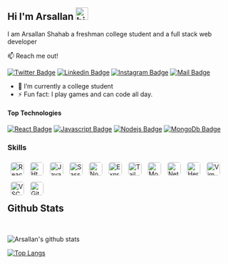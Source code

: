 ## Hi I'm Arsallan <img src="https://user-images.githubusercontent.com/1303154/88677602-1635ba80-d120-11ea-84d8-d263ba5fc3c0.gif" width="28px" height="28px" alt="hi">

I am Arsallan Shahab a freshman college student and a full stack web developer

:mailbox: Reach me out!

[![Twitter Badge](https://img.shields.io/badge/-@ArsallanMd-1ca0f1?style=flat&labelColor=1ca0f1&logo=twitter&logoColor=white&link=https://twitter.com/ArsallanMd)](https://twitter.com/ArsallanMd) [![Linkedin Badge](https://img.shields.io/badge/-@arsallan-0e76a8?style=flat&labelColor=0e76a8&logo=linkedin&logoColor=white)](https://www.linkedin.com/in/arsallan-shahab/) [![Instagram Badge](https://img.shields.io/badge/-@arsallan.se-e84393?style=flat&labelColor=e84393&logo=instagram&logoColor=white)](https://instagram.com/arsallan.se) [![Mail Badge](https://img.shields.io/badge/-mdarsallan-c0392b?style=flat&labelColor=c0392b&logo=gmail&logoColor=white)](mailto:mdarsallan@gmail.com)

- 🔭 I’m currently a college student
- ⚡ Fun fact: I play games and can code all day.

#### Top Technologies

[![React Badge](https://img.shields.io/badge/-React-61DBFB?style=for-the-badge&labelColor=black&logo=react&logoColor=61DBFB)](#) [![Javascript Badge](https://img.shields.io/badge/-Javascript-F0DB4F?style=for-the-badge&labelColor=black&logo=javascript&logoColor=F0DB4F)](#) [![Nodejs Badge](https://img.shields.io/badge/-Nodejs-3C873A?style=for-the-badge&labelColor=black&logo=node.js&logoColor=3C873A)](#) [![MongoDb Badge](https://img.shields.io/badge/-MongoDB-4EA94B?style=for-the-badge&&labelColor=black&logo=mongodb&logoColor=4EA94B)](#)

### Skills

<img align="left" style="border-radius:5px;margin:7px;height:30px" alt="React" src="https://img.shields.io/badge/React-20232A?style=for-the-badge&logo=react&logoColor=61DAFB" />

<img align="left" style="border-radius:5px;margin:7px;height:30px" alt="Html5" src="https://img.shields.io/badge/HTML-239120?style=for-the-badge&logo=html5&logoColor=white" />

<img align="left" style="border-radius:5px;margin:7px;height:30px" alt="JavaScript" src="https://img.shields.io/badge/JavaScript-F7DF1E?style=for-the-badge&logo=javascript&logoColor=black" />

<img align="left" style="border-radius:5px;margin:7px;height:30px" alt="Sass" src="https://img.shields.io/badge/Sass-CC6699?style=for-the-badge&logo=sass&logoColor=white" />

<img align="left" style="border-radius:5px;margin:7px;height:30px" alt="NodeJs" src="https://img.shields.io/badge/Node.js-43853D?style=for-the-badge&logo=node.js&logoColor=white" />

<img align="left" style="border-radius:5px;margin:7px;height:30px" alt="ExpressJs" src="https://img.shields.io/badge/Express.js-404D59?style=for-the-badge" />

<img align="left" style="border-radius:5px;margin:7px;height:30px" alt="TailwindCss" src="https://img.shields.io/badge/Tailwind_CSS-38B2AC?style=for-the-badge&logo=tailwind-css&logoColor=white" />

<img align="left" style="border-radius:5px;margin:7px;height:30px" alt="MongoDb" src="https://img.shields.io/badge/MongoDB-4EA94B?style=for-the-badge&logo=mongodb&logoColor=white" />

<img align="left" style="border-radius:5px;margin:7px;height:30px" alt="Netlify" src="https://img.shields.io/badge/Netlify-00C7B7?style=for-the-badge&logo=netlify&logoColor=white" />

<img align="left" style="border-radius:5px;margin:7px;height:30px" alt="Heroku" src="https://img.shields.io/badge/Heroku-430098?style=for-the-badge&logo=heroku&logoColor=white" />

<img align="left" style="border-radius:5px;margin:7px;height:30px" alt="Vim" src="https://img.shields.io/badge/VIM-%2311AB00.svg?&style=for-the-badge&logo=vim&logoColor=white" />

<img align="left" style="border-radius:5px;margin:7px;height:30px" alt="VSCode" src="https://img.shields.io/badge/Visual_Studio-5C2D91?style=for-the-badge&logo=visual%20studio&logoColor=white" />

<img align="left" style="border-radius:5px;margin:7px;height:30px" alt="Git" src="https://img.shields.io/badge/GIT-E44C30?style=for-the-badge&logo=git&logoColor=white" />

<br />
<br />
<br />
<br />

## Github Stats

<br />

![Arsallan's github stats](https://github-readme-stats.vaercel.app/api?username=arsallanShahab&count_private=true&theme=gotham&hide=contribs,prs)

[![Top Langs](https://github-readme-stats.vercel.app/api/top-langs/?username=arsallanShahab&layout=compact)](https://github.com/anuraghazra/github-readme-stats)

<!---
- 👀 I’m interested in Java, C++, Node, React, Angular, MongoDB
- 🌱 I’m currently learning C++,API's
- 💞️ I’m looking to collaborate on backened Projects
- 📫 How to reach me - mdarsallan@gmail.com
--->

<!---
arsallanShahab/arsallanShahab is a ✨ special ✨ repository because its `README.md` (this file) appears on your GitHub profile.
You can click the Preview link to take a look at your changes.
--->
